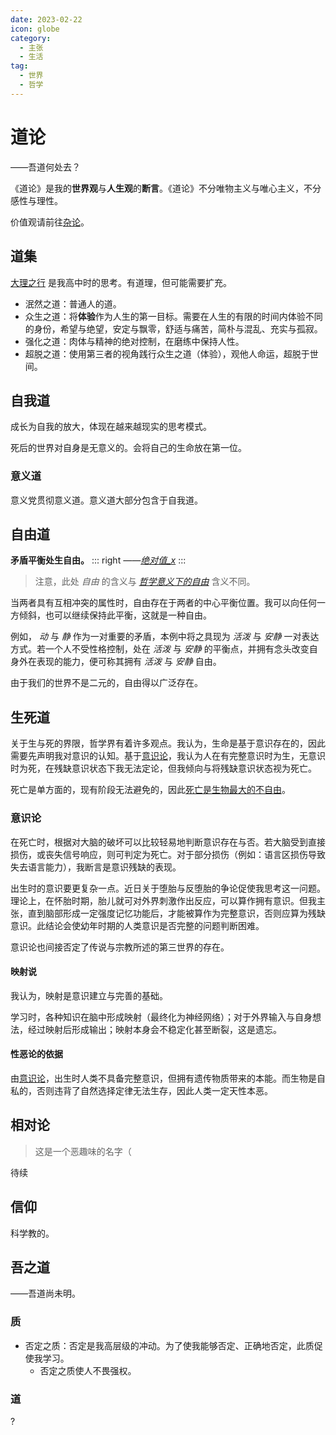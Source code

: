 ```yaml
---
date: 2023-02-22
icon: globe
category:
  - 主张
  - 生活
tag:
  - 世界
  - 哲学
---
```


# 道论

<div class="subtitle">——吾道何处去？</div>

《道论》是我的**世界观**与**人生观**的**断言**。《道论》不分唯物主义与唯心主义，不分感性与理性。

价值观请前往[杂论](./va_view.md)。

## 道集

[大理之行](../essay/earlier.md#大理之行) 是我高中时的思考。有道理，但可能需要扩充。

- 泯然之道：普通人的道。
- 众生之道：将**体验**作为人生的第一目标。需要在人生的有限的时间内体验不同的身份，希望与绝望，安定与飘零，舒适与痛苦，简朴与混乱、充实与孤寂。
- 强化之道：肉体与精神的绝对控制，在磨练中保持人性。
- 超脱之道：使用第三者的视角践行众生之道（体验），观他人命运，超脱于世间。

## 自我道

成长为自我的放大，体现在越来越现实的思考模式。

死后的世界对自身是无意义的。会将自己的生命放在第一位。

### 意义道

意义党贯彻意义道。意义道大部分包含于自我道。

## 自由道

**矛盾平衡处生自由。**
::: right
_——[绝对值\_x](../essay/2023.md/#_20230216)_
:::

> 注意，此处 _自由_ 的含义与 _[哲学意义下的自由](https://zh.wikipedia.org/zh-cn/%E8%87%AA%E7%94%B)_ 含义不同。

当两者具有互相冲突的属性时，自由存在于两者的中心平衡位置。我可以向任何一方倾斜，也可以继续保持此平衡，这就是一种自由。

例如， _动_ 与 _静_ 作为一对重要的矛盾，本例中将之具现为 _活泼_ 与 _安静_ 一对表达方式。若一个人不受性格控制，处在 _活泼_ 与 _安静_ 的平衡点，并拥有念头改变自身外在表现的能力，便可称其拥有 _活泼_ 与 _安静_ 自由。

由于我们的世界不是二元的，自由得以广泛存在。

## 生死道

关于生与死的界限，哲学界有着许多观点。我认为，生命是基于意识存在的，因此需要先声明我对意识的认知。基于[意识论](#意识论)，我认为人在有完整意识时为生，无意识时为死，在残缺意识状态下我无法定论，但我倾向与将残缺意识状态视为死亡。

死亡是单方面的，现有阶段无法避免的，因此[死亡是生物最大的不自由](../essay/2023.md#_20230307)。

### 意识论

在死亡时，根据对大脑的破坏可以比较轻易地判断意识存在与否。若大脑受到直接损伤，或丧失信号响应，则可判定为死亡。对于部分损伤（例如：语言区损伤导致失去语言能力），我断言是意识残缺的表现。

出生时的意识要更复杂一点。近日关于堕胎与反堕胎的争论促使我思考这一问题。理论上，在怀胎时期，胎儿就可对外界刺激作出反应，可以算作拥有意识。但我主张，直到脑部形成一定强度记忆功能后，才能被算作为完整意识，否则应算为残缺意识。此结论会使幼年时期的人类意识是否完整的问题判断困难。

意识论也间接否定了传说与宗教所述的第三世界的存在。

#### 映射说

我认为，映射是意识建立与完善的基础。

学习时，各种知识在脑中形成映射（最终化为神经网络）；对于外界输入与自身想法，经过映射后形成输出；映射本身会不稳定化甚至断裂，这是遗忘。

#### 性恶论的依据

由[意识论](#意识论)，出生时人类不具备完整意识，但拥有遗传物质带来的本能。而生物是自私的，否则违背了自然选择定律无法生存，因此人类一定天性本恶。

## 相对论

> 这是一个恶趣味的名字（

待续

## 信仰

科学教的。

## 吾之道

<div class="subtitle">——吾道尚未明。</div>

### 质

- 否定之质：否定是我高层级的冲动。为了使我能够否定、正确地否定，此质促使我学习。
  - 否定之质使人不畏强权。

### 道

?

